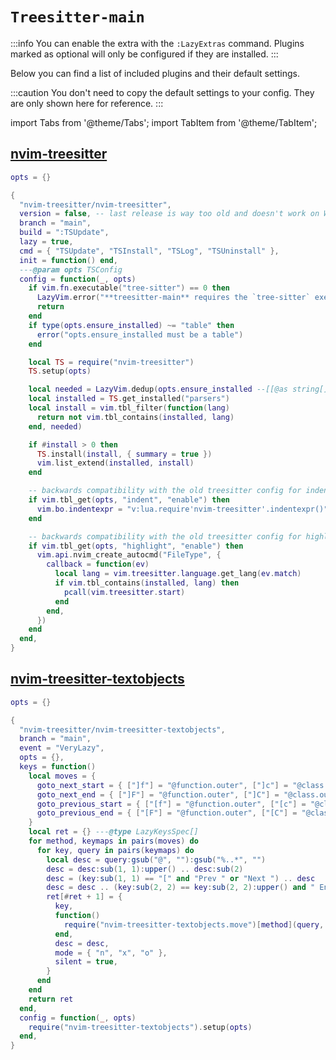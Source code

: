 # `Treesitter-main`

<!-- plugins:start -->

:::info
You can enable the extra with the `:LazyExtras` command.
Plugins marked as optional will only be configured if they are installed.
:::

Below you can find a list of included plugins and their default settings.

:::caution
You don't need to copy the default settings to your config.
They are only shown here for reference.
:::

import Tabs from '@theme/Tabs';
import TabItem from '@theme/TabItem';

## [nvim-treesitter](https://github.com/nvim-treesitter/nvim-treesitter)

<Tabs>

<TabItem value="opts" label="Options">

```lua
opts = {}
```

</TabItem>


<TabItem value="code" label="Full Spec">

```lua
{
  "nvim-treesitter/nvim-treesitter",
  version = false, -- last release is way too old and doesn't work on Windows
  branch = "main",
  build = ":TSUpdate",
  lazy = true,
  cmd = { "TSUpdate", "TSInstall", "TSLog", "TSUninstall" },
  init = function() end,
  ---@param opts TSConfig
  config = function(_, opts)
    if vim.fn.executable("tree-sitter") == 0 then
      LazyVim.error("**treesitter-main** requires the `tree-sitter` executable to be installed")
      return
    end
    if type(opts.ensure_installed) ~= "table" then
      error("opts.ensure_installed must be a table")
    end

    local TS = require("nvim-treesitter")
    TS.setup(opts)

    local needed = LazyVim.dedup(opts.ensure_installed --[[@as string[] ]])
    local installed = TS.get_installed("parsers")
    local install = vim.tbl_filter(function(lang)
      return not vim.tbl_contains(installed, lang)
    end, needed)

    if #install > 0 then
      TS.install(install, { summary = true })
      vim.list_extend(installed, install)
    end

    -- backwards compatibility with the old treesitter config for indent
    if vim.tbl_get(opts, "indent", "enable") then
      vim.bo.indentexpr = "v:lua.require'nvim-treesitter'.indentexpr()"
    end

    -- backwards compatibility with the old treesitter config for highlight
    if vim.tbl_get(opts, "highlight", "enable") then
      vim.api.nvim_create_autocmd("FileType", {
        callback = function(ev)
          local lang = vim.treesitter.language.get_lang(ev.match)
          if vim.tbl_contains(installed, lang) then
            pcall(vim.treesitter.start)
          end
        end,
      })
    end
  end,
}
```

</TabItem>

</Tabs>

## [nvim-treesitter-textobjects](https://github.com/nvim-treesitter/nvim-treesitter-textobjects)

<Tabs>

<TabItem value="opts" label="Options">

```lua
opts = {}
```

</TabItem>


<TabItem value="code" label="Full Spec">

```lua
{
  "nvim-treesitter/nvim-treesitter-textobjects",
  branch = "main",
  event = "VeryLazy",
  opts = {},
  keys = function()
    local moves = {
      goto_next_start = { ["]f"] = "@function.outer", ["]c"] = "@class.outer", ["]a"] = "@parameter.inner" },
      goto_next_end = { ["]F"] = "@function.outer", ["]C"] = "@class.outer", ["]A"] = "@parameter.inner" },
      goto_previous_start = { ["[f"] = "@function.outer", ["[c"] = "@class.outer", ["[a"] = "@parameter.inner" },
      goto_previous_end = { ["[F"] = "@function.outer", ["[C"] = "@class.outer", ["[A"] = "@parameter.inner" },
    }
    local ret = {} ---@type LazyKeysSpec[]
    for method, keymaps in pairs(moves) do
      for key, query in pairs(keymaps) do
        local desc = query:gsub("@", ""):gsub("%..*", "")
        desc = desc:sub(1, 1):upper() .. desc:sub(2)
        desc = (key:sub(1, 1) == "[" and "Prev " or "Next ") .. desc
        desc = desc .. (key:sub(2, 2) == key:sub(2, 2):upper() and " End" or " Start")
        ret[#ret + 1] = {
          key,
          function()
            require("nvim-treesitter-textobjects.move")[method](query, "textobjects")
          end,
          desc = desc,
          mode = { "n", "x", "o" },
          silent = true,
        }
      end
    end
    return ret
  end,
  config = function(_, opts)
    require("nvim-treesitter-textobjects").setup(opts)
  end,
}
```

</TabItem>

</Tabs>

<!-- plugins:end -->
